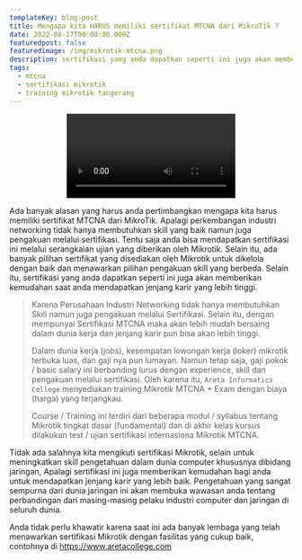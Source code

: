 ```yaml
---
templateKey: blog-post
title: Mengapa kita HARUS memiliki sertifikat MTCNA dari MikroTik ?
date: 2022-08-17T00:00:00.000Z
featuredpost: false
featuredimage: /img/mikrotik-mtcna.png
description: sertifikasi yang anda dapatkan seperti ini juga akan memberikan kemudahan saat anda mendapatkan jenjang karir yang lebih tinggi.
tags:
  - mtcna
  - sertifikasi mikrotik
  - training mikrotik tangerang
---
```


<center>
    <video src="https://user-images.githubusercontent.com/62259121/185046070-0f36dcd0-cfcc-4779-a0ea-33646d188206.mp4" controls="controls" style="max-width: 730px;">
    </video>
</center>


Ada banyak alasan yang harus anda pertimbangkan mengapa kita harus memiliki sertifikat MTCNA dari MikroTik. Apalagi perkembangan industri networking tidak hanya membutuhkan skill yang baik namun juga pengakuan melalui sertifikasi. Tentu saja anda bisa mendapatkan sertifikasi ini melalui serangkaian ujian yang diberikan oleh Mikrotik. Selain itu, ada banyak pilihan sertifikat yang disediakan oleh Mikrotik untuk dikelola dengan baik dan menawarkan pilihan pengakuan skill yang berbeda. Selain itu, sertifikasi yang anda dapatkan seperti ini juga akan memberikan kemudahan saat anda mendapatkan jenjang karir yang lebih tinggi.

> Karena Perusahaan Industri Networking tidak hanya membutuhkan Skill namun juga pengakuan melalui Sertifikasi. Selain itu, dengan mempunyai Sertifikasi MTCNA maka akan lebih mudah bersaing dalam dunia kerja dan jenjang karir pun bisa akan lebih tinggi.
> 
> Dalam dunia kerja (jobs), kesempatan lowongan kerja (loker) mikrotik terbuka luas, dan gaji nya pun lumayan. Namun tetap saja, gaji pokok / basic salary ini berbanding lurus dengan experience, skill dan pengakuan melalui sertifikasi. Oleh karena itu, `Areta Informatics College` menyediakan training Mikrotik MTCNA + Exam dengan biaya (harga) yang terjangkau.
> 
> Course / Training ini terdiri dari beberapa modul / syllabus tentang Mikrotik tingkat dasar (fundamental) dan di akhir kelas kursus dilakukan test / ujian sertifikasi internasiona Mikrotik MTCNA.

Tidak ada salahnya kita mengikuti sertifikasi Mikrotik, selain untuk meningkatkan skill pengetahuan dalam dunia computer khususnya dibidang jaringan, Apalagi sertifikasi ini juga memberikan kemudahan bagi anda untuk mendapatkan jenjang karir yang lebih baik. Pengetahuan yang sangat sempurna dari dunia jaringan ini akan membuka wawasan anda tentang perbandingan dari masing-masing pelaku industri computer dan jaringan di seluruh dunia.

Anda tidak perlu khawatir karena saat ini ada banyak lembaga yang telah menawarkan sertifikasi Mikrotik dengan fasilitas yang cukup baik, contohnya di https://www.aretacollege.com
